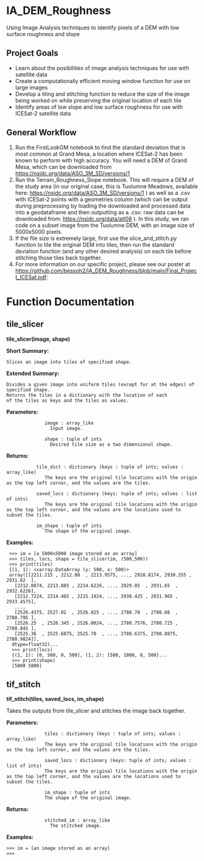 # IA_DEM_Roughness
Using Image Analysis techniques to identify pixels of a DEM with low surface roughness and slope

## Project Goals
* Learn about the posibilities of image analysis techniques for use with satellite data
* Create a computationally efficient moving window function for use on large images
* Develop a tiling and stitching function to reduce the size of the image being worked on while preserving the original location of each tile
* Identify areas of low slope and low surface roughness for use with ICESat-2 satellite data

## General Workflow
1. Run the FirstLookGM notebook to find the standard deviation that is most common at Grand Mesa, a location where ICESat-2 has been known to perform with high accuracy. You will need a DEM of Grand Mesa, which can be downloaded from https://nsidc.org/data/ASO_3M_SD/versions/1
2. Run the Terrain_Roughness_Slope notebook. This will require a DEM of the study area (in our original case, this is Tuolumne Meadows, available here: https://nsidc.org/data/ASO_3M_SD/versions/1 ) as well as a .csv with ICESat-2 points with a geometries column (which can be output during preprocessing by loading the downloaded and processed data into a geodataframe and then outputting as a .csv: raw data can be downloaded from: https://nsidc.org/data/atl08 ). In this study, we ran code on a subset image from the Tuolumne DEM, with an image size of 5000x5000 pixels. 
3. If the file size is extremely large, first use the slice_and_stitch.py function to tile the original DEM into tiles, then run the standard deviation function (and any other desired analysis) on each tile before stitching those tiles back together.
4. For more information on our specific project, please see our poster at https://github.com/bessoh2/IA_DEM_Roughness/blob/main/Final_Project_ICESat.pdf:

# Function Documentation

## tile_slicer

**tile_slicer(image, shape)**

  **Short Summary:**

    Slices an image into tiles of specified shape.
    
  **Extended Summary:**
  
    Divides a given image into uniform tiles (except for at the edges) of specified shape. 
    Returns the tiles in a dictionary with the location of each
    of the tiles as keys and the tiles as values.
  
  **Parameters:** 
                  
                  image : array_like
                    Input image.
                    
                  shape : tuple of ints
                    Desired tile size as a two dimensional shape.
                    
  **Returns:**  
  
               tile_dict : dictionary (keys : tuple of ints; values : array_like)
                  The keys are the original tile locations with the origin as the top left corner, and the values are the tiles.
                  
               saved_locs : dictionary (keys: tuple of ints; values : list of ints)
                  The keys are the original tile locations with the origin as the top left corner, and the values are the locations used to subset the tiles.
                  
               im_shape : tuple of ints
                  The shape of the original image.
                  
  **Examples:**
  
     >>> im = [a 5000x5000 image stored as an array]
     >>> tiles, locs, shape = tile_slicer(im, (500,500))
     >>> print(tiles)
     {(1, 1): <xarray.DataArray (y: 500, x: 500)>
     array([[2211.215 , 2212.88  , 2213.9575, ..., 2928.8174, 2930.355 , 2931.82  ],
       [2212.0874, 2213.885 , 2214.6226, ..., 2929.85  , 2931.65  , 2932.6226],
       [2212.7224, 2214.465 , 2215.1924, ..., 2930.425 , 2931.965 , 2933.4575],
       ...,
       [2526.4375, 2527.02  , 2526.825 , ..., 2780.78  , 2780.68  , 2780.795 ],
       [2526.25  , 2526.345 , 2526.0024, ..., 2780.7576, 2780.725 , 2780.845 ],
       [2525.36  , 2525.6875, 2525.78  , ..., 2780.6375, 2780.8875, 2780.9824]],
      dtype=float32)...
      >>> print(locs)
      {(1, 1): [0, 500, 0, 500], (1, 2): [500, 1000, 0, 500]...
      >>> print(shape)
      [5000 5000]
     
                  
## tif_stitch

**tif_stitch(tiles, saved_locs, im_shape)**
  
  Takes the outputs from tile_slicer and stitches the image back together.
  
  **Parameters:**
  
                  tiles : dictionary (keys : tuple of ints; values : array_like)
                  The keys are the original tile locations with the origin as the top left corner, and the values are the tiles.
                  
                  saved_locs : dictionary (keys: tuple of ints; values : list of ints)
                  The keys are the original tile locations with the origin as the top left corner, and the values are the locations used to subset the tiles.
                  
                  im_shape : tuple of ints
                  The shape of the original image.
                  
  **Returns:**
  
                  stitched_im : array_like
                    The stitched image.
                    
  **Examples:**
  
    >>> im = [an image stored as an array]
    >>> 
    
